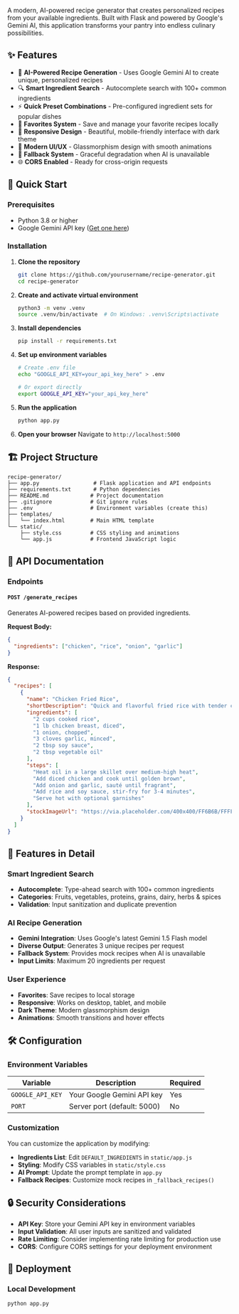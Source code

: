 A modern, AI-powered recipe generator that creates personalized recipes from your available ingredients. Built with Flask and powered by Google's Gemini AI, this application transforms your pantry into endless culinary possibilities.

## ✨ Features

- 🤖 **AI-Powered Recipe Generation** - Uses Google Gemini AI to create unique, personalized recipes
- 🔍 **Smart Ingredient Search** - Autocomplete search with 100+ common ingredients
- ⚡ **Quick Preset Combinations** - Pre-configured ingredient sets for popular dishes
- 💾 **Favorites System** - Save and manage your favorite recipes locally
- 📱 **Responsive Design** - Beautiful, mobile-friendly interface with dark theme
- 🎨 **Modern UI/UX** - Glassmorphism design with smooth animations
- 🔄 **Fallback System** - Graceful degradation when AI is unavailable
- 🌐 **CORS Enabled** - Ready for cross-origin requests

## 🚀 Quick Start

### Prerequisites

- Python 3.8 or higher
- Google Gemini API key ([Get one here](https://ai.google.dev))

### Installation

1. **Clone the repository**
   ```bash
   git clone https://github.com/yourusername/recipe-generator.git
   cd recipe-generator
   ```

2. **Create and activate virtual environment**
   ```bash
   python3 -m venv .venv
   source .venv/bin/activate  # On Windows: .venv\Scripts\activate
   ```

3. **Install dependencies**
   ```bash
   pip install -r requirements.txt
   ```

4. **Set up environment variables**
   ```bash
   # Create .env file
   echo "GOOGLE_API_KEY=your_api_key_here" > .env
   
   # Or export directly
   export GOOGLE_API_KEY="your_api_key_here"
   ```

5. **Run the application**
   ```bash
   python app.py
   ```

6. **Open your browser**
   Navigate to `http://localhost:5000`

## 🏗️ Project Structure

```
recipe-generator/
├── app.py                 # Flask application and API endpoints
├── requirements.txt       # Python dependencies
├── README.md             # Project documentation
├── .gitignore            # Git ignore rules
├── .env                  # Environment variables (create this)
├── templates/
│   └── index.html        # Main HTML template
└── static/
    ├── style.css         # CSS styling and animations
    └── app.js            # Frontend JavaScript logic
```

## 🔧 API Documentation

### Endpoints

#### `POST /generate_recipes`

Generates AI-powered recipes based on provided ingredients.

**Request Body:**
```json
{
  "ingredients": ["chicken", "rice", "onion", "garlic"]
}
```

**Response:**
```json
{
  "recipes": [
    {
      "name": "Chicken Fried Rice",
      "shortDescription": "Quick and flavorful fried rice with tender chicken",
      "ingredients": [
        "2 cups cooked rice",
        "1 lb chicken breast, diced",
        "1 onion, chopped",
        "3 cloves garlic, minced",
        "2 tbsp soy sauce",
        "2 tbsp vegetable oil"
      ],
      "steps": [
        "Heat oil in a large skillet over medium-high heat",
        "Add diced chicken and cook until golden brown",
        "Add onion and garlic, sauté until fragrant",
        "Add rice and soy sauce, stir-fry for 3-4 minutes",
        "Serve hot with optional garnishes"
      ],
      "stockImageUrl": "https://via.placeholder.com/400x400/FF6B6B/FFFFFF?text=Chicken+Fried+Rice"
    }
  ]
}
```

## 🎨 Features in Detail

### Smart Ingredient Search
- **Autocomplete**: Type-ahead search with 100+ common ingredients
- **Categories**: Fruits, vegetables, proteins, grains, dairy, herbs & spices
- **Validation**: Input sanitization and duplicate prevention

### AI Recipe Generation
- **Gemini Integration**: Uses Google's latest Gemini 1.5 Flash model
- **Diverse Output**: Generates 3 unique recipes per request
- **Fallback System**: Provides mock recipes when AI is unavailable
- **Input Limits**: Maximum 20 ingredients per request

### User Experience
- **Favorites**: Save recipes to local storage
- **Responsive**: Works on desktop, tablet, and mobile
- **Dark Theme**: Modern glassmorphism design
- **Animations**: Smooth transitions and hover effects

## 🛠️ Configuration

### Environment Variables

| Variable | Description | Required |
|----------|-------------|----------|
| `GOOGLE_API_KEY` | Your Google Gemini API key | Yes |
| `PORT` | Server port (default: 5000) | No |

### Customization

You can customize the application by modifying:

- **Ingredients List**: Edit `DEFAULT_INGREDIENTS` in `static/app.js`
- **Styling**: Modify CSS variables in `static/style.css`
- **AI Prompt**: Update the prompt template in `app.py`
- **Fallback Recipes**: Customize mock recipes in `_fallback_recipes()`

## 🔒 Security Considerations

- **API Key**: Store your Gemini API key in environment variables
- **Input Validation**: All user inputs are sanitized and validated
- **Rate Limiting**: Consider implementing rate limiting for production use
- **CORS**: Configure CORS settings for your deployment environment

## 🚀 Deployment

### Local Development
```bash
python app.py
```
